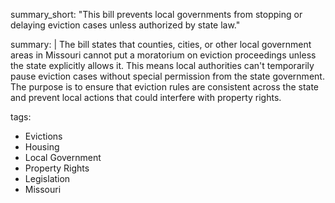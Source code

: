 summary_short: "This bill prevents local governments from stopping or delaying eviction cases unless authorized by state law."

summary: |
  The bill states that counties, cities, or other local government areas in Missouri cannot put a moratorium on eviction proceedings unless the state explicitly allows it. This means local authorities can't temporarily pause eviction cases without special permission from the state government. The purpose is to ensure that eviction rules are consistent across the state and prevent local actions that could interfere with property rights.

tags:
  - Evictions
  - Housing
  - Local Government
  - Property Rights
  - Legislation
  - Missouri
